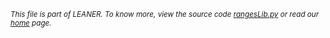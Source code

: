 
<small>_This file is part of LEANER. To know more, view the source code [rangesLib.py](../src/rangesLib.py) or read our [home](https://github.com/ai-se/leaner) page._</small>


````
